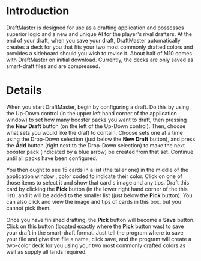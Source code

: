 # Introduction #

DraftMaster is designed for use as a drafting application and possesses superior logic and a new and unique AI for the player's rival drafters. At the end of your draft, when you save your draft, DraftMaster automatically creates a deck for you that fits your two most commonly drafted colors and provides a sideboard should you wish to revise it. About half of M10 comes with DraftMaster on initial download. Currently, the decks are only saved as smart-draft files and are compressed.


# Details #

When you start DraftMaster, begin by configuring a draft. Do this by using the Up-Down control (in the upper left hand corner of the application window) to set how many booster packs you want to draft, then pressing the **New Draft** button (on the left of the Up-Down control). Then, choose what sets you would like the draft to contain. Choose sets one at a time using the Drop-Down selection (just below the **New Draft** button), and press the **Add** button (right next to the Drop-Down selection) to make the next booster pack (indicated by a blue arrow) be created from that set. Continue until all packs have been configured.

You then ought to see 15 cards in a list (the taller one) in the middle of the application window , color coded to indicate their color. Click on one of those items to select it and show that card's image and any tips. Draft this card by clicking the **Pick** button (in the lower right hand corner of the this list), and it will be added to the smaller list (just below the **Pick** button). You can also click and view the image and tips of cards in this box, but you cannot pick them.

Once you have finished drafting, the **Pick** button will become a **Save** button. Click on this button (located exactly where the **Pick** button was) to save your draft in the smart-draft format. Just tell the program where to save your file and give that file a name, click save, and the program will create a two-color deck for you using your two most commonly drafted colors as well as supply all lands required.